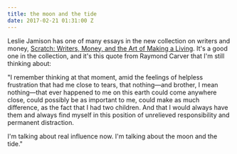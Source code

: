 ```yaml
---
title: the moon and the tide
date: 2017-02-21 01:31:00 Z
---
```


Leslie Jamison has one of many essays in the new collection on writers and money, [Scratch: Writers, Money, and the Art of Making a Living](http://www.simonandschuster.com/books/Scratch/Manjula-Martin/9781501134579). It's a good one in the collection, and it's this quote from Raymond Carver that I'm still thinking about:

"I remember thinking at that moment, amid the feelings of helpless frustration that had me close to tears, that nothing—and brother, I mean nothing—that ever happened to me on this earth could come anywhere close, could possibly be as important to me, could make as much difference, as the fact that I had two children. And that I would always have them and always find myself in this position of unrelieved responsibility and permanent distraction.

I'm talking about real influence now. I'm talking about the moon and the tide."
